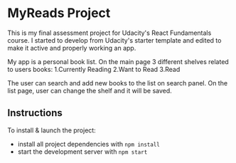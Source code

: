 # MyReads Project

This is my final assessment project for Udacity's React Fundamentals course. I started to develop from Udacity's starter template and edited to make it active and properly working an app.

My app is a personal book list. On the main page 3 different shelves related to users books: 1.Currently Reading 2.Want to Read 3.Read

The user can search and add new books to the list on search panel. On the list page, user can change the shelf and it will be saved.


## Instructions

To install & launch the project:

* install all project dependencies with `npm install`
* start the development server with `npm start`

